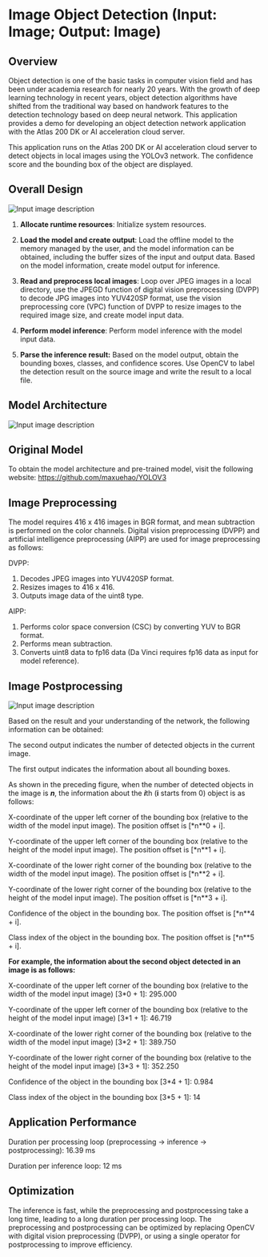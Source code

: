 # Image Object Detection (Input: Image; Output: Image)

## Overview

Object detection is one of the basic tasks in computer vision field and has been under academia research for nearly 20 years. With the growth of deep learning technology in recent years, object detection algorithms have shifted from the traditional way based on handwork features to the detection technology based on deep neural network. This application provides a demo for developing an object detection network application with the Atlas 200 DK or AI acceleration cloud server.

This application runs on the Atlas 200 DK or AI acceleration cloud server to detect objects in local images using the YOLOv3 network. The confidence score and the bounding box of the object are displayed.

## Overall Design

![Input image description](https://images.gitee.com/uploads/images/2020/0811/091631_097fef9d_5408865.png "1.png")

1. **Allocate runtime resources**: Initialize system resources.

2. **Load the model and create output**: Load the offline model to the memory managed by the user, and the model information can be obtained, including the buffer sizes of the input and output data. Based on the model information, create model output for inference.

3. **Read and preprocess local images**: Loop over JPEG images in a local directory, use the JPEGD function of digital vision preprocessing (DVPP) to decode JPG images into YUV420SP format, use the vision preprocessing core (VPC) function of DVPP to resize images to the required image size, and create model input data.

4. **Perform model inference**: Perform model inference with the model input data.

5. **Parse the inference result:** Based on the model output, obtain the bounding boxes, classes, and confidence scores. Use OpenCV to label the detection result on the source image and write the result to a local file.

## Model Architecture

![Input image description](https://images.gitee.com/uploads/images/2020/0811/091907_8e720f86_5408865.jpeg "yolov3_416网络结构图.jpg")

## Original Model

To obtain the model architecture and pre-trained model, visit the following website: https://github.com/maxuehao/YOLOV3

## Image Preprocessing

The model requires 416 x 416 images in BGR format, and mean subtraction is performed on the color channels. Digital vision preprocessing (DVPP) and artificial intelligence preprocessing (AIPP) are used for image preprocessing as follows:

DVPP:

1. Decodes JPEG images into YUV420SP format.
2. Resizes images to 416 x 416.
3. Outputs image data of the uint8 type.

AIPP:

1. Performs color space conversion (CSC) by converting YUV to BGR format.
2. Performs mean subtraction.
3. Converts uint8 data to fp16 data (Da Vinci requires fp16 data as input for model reference).

## Image Postprocessing

![Input image description](https://images.gitee.com/uploads/images/2020/0811/092217_5fa87d6b_5408865.png "image-20200810195221950.png")

Based on the result and your understanding of the network, the following information can be obtained:

The second output indicates the number of detected objects in the current image.

The first output indicates the information about all bounding boxes.

As shown in the preceding figure, when the number of detected objects in the image is ***n***, the information about the ***i***th (****i**** starts from 0) object is as follows:

X-coordinate of the upper left corner of the bounding box (relative to the width of the model input image). The position offset is [*n**0 + i].

Y-coordinate of the upper left corner of the bounding box (relative to the height of the model input image). The position offset is [*n**1 + i].

X-coordinate of the lower right corner of the bounding box (relative to the width of the model input image). The position offset is [*n**2 + i].

Y-coordinate of the lower right corner of the bounding box (relative to the height of the model input image). The position offset is [*n**3 + i].

Confidence of the object in the bounding box. The position offset is [*n**4 + i].

Class index of the object in the bounding box. The position offset is [*n**5 + i].

**For example, the information about the second object detected in an image is as follows:**

X-coordinate of the upper left corner of the bounding box (relative to the width of the model input image) [3*0 + 1]: 295.000

Y-coordinate of the upper left corner of the bounding box (relative to the height of the model input image) [3*1 + 1]: 46.719

X-coordinate of the lower right corner of the bounding box (relative to the width of the model input image) [3*2 + 1]: 389.750

Y-coordinate of the lower right corner of the bounding box (relative to the height of the model input image) [3*3 + 1]: 352.250

Confidence of the object in the bounding box [3*4 + 1]: 0.984

Class index of the object in the bounding box [3*5 + 1]: 14

## Application Performance

Duration per processing loop (preprocessing -> inference -> postprocessing): 16.39 ms

Duration per inference loop: 12 ms

## Optimization

The inference is fast, while the preprocessing and postprocessing take a long time, leading to a long duration per processing loop. The preprocessing and postprocessing can be optimized by replacing OpenCV with digital vision preprocessing (DVPP), or using a single operator for postprocessing to improve efficiency.